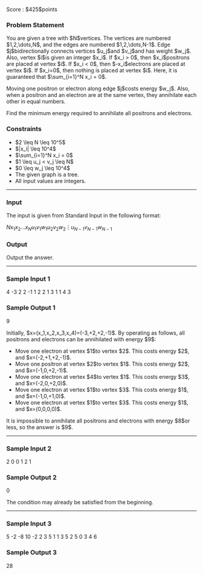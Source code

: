 
<div>

<span>

<span>

<p>
Score : $425$points
</p>

<div>

<section>

### **Problem Statement**

<p>
You are given a tree with $N$vertices. The vertices are numbered $1,2,\dots,N$, and the edges are numbered $1,2,\dots,N-1$. Edge $j$bidirectionally connects vertices $u_j$and $v_j$and has weight $w_j$. Also, vertex $i$is given an integer $x_i$. If $x_i > 0$, then $x_i$positrons are placed at vertex $i$. If $x_i < 0$, then $-x_i$electrons are placed at vertex $i$. If $x_i=0$, then nothing is placed at vertex $i$. Here, it is guaranteed that $\sum_{i=1}^N x_i = 0$.
</p>

<p>
Moving one positron or electron along edge $j$costs energy $w_j$. Also, when a positron and an electron are at the same vertex, they annihilate each other in equal numbers.
</p>

<p>
Find the minimum energy required to annihilate all positrons and electrons.
</p>

</section>

</div>

<div>

<section>

### **Constraints**

<ul>

<li>
$2 \leq N \leq 10^5$
</li>

<li>
$|x_i| \leq 10^4$
</li>

<li>
$\sum_{i=1}^N x_i = 0$
</li>

<li>
$1 \leq u_j < v_j \leq N$
</li>

<li>
$0 \leq w_j \leq 10^4$
</li>

<li>
The given graph is a tree.
</li>

<li>
All input values are integers.
</li>

</ul>

</section>

</div>

---

<div>

<div>

<section>

### **Input**

<p>
The input is given from Standard Input in the following format:
</p>

<div>

$N$$x_1$$x_2$$\dots$$x_N$$u_1$$v_1$$w_1$$u_2$$v_2$$w_2$$\vdots$$u_{N-1}$$v_{N-1}$$w_{N-1}$
</div>

</section>

</div>

<div>

<section>

### **Output**

<p>
Output the answer.
</p>

</section>

</div>

</div>

---

<div>

<section>

### **Sample Input 1**

<div>

4
-3 2 2 -1
1 2 2
1 3 1
1 4 3

</div>

</section>

</div>

<div>

<section>

### **Sample Output 1**

<div>

9

</div>

<p>
Initially, $x=(x_1,x_2,x_3,x_4)=(-3,+2,+2,-1)$.
By operating as follows, all positrons and electrons can be annihilated with energy $9$:
</p>

<ul>

<li>
Move one electron at vertex $1$to vertex $2$. This costs energy $2$, and $x=(-2,+1,+2,-1)$.
</li>

<li>
Move one positron at vertex $2$to vertex $1$. This costs energy $2$, and $x=(-1,0,+2,-1)$.
</li>

<li>
Move one electron at vertex $4$to vertex $1$. This costs energy $3$, and $x=(-2,0,+2,0)$.
</li>

<li>
Move one electron at vertex $1$to vertex $3$. This costs energy $1$, and $x=(-1,0,+1,0)$.
</li>

<li>
Move one electron at vertex $1$to vertex $3$. This costs energy $1$, and $x=(0,0,0,0)$.
</li>

</ul>

<p>
It is impossible to annihilate all positrons and electrons with energy $8$or less, so the answer is $9$.
</p>

</section>

</div>

---

<div>

<section>

### **Sample Input 2**

<div>

2
0 0
1 2 1

</div>

</section>

</div>

<div>

<section>

### **Sample Output 2**

<div>

0

</div>

<p>
The condition may already be satisfied from the beginning.
</p>

</section>

</div>

---

<div>

<section>

### **Sample Input 3**

<div>

5
-2 -8 10 -2 2
3 5 1
1 3 5
2 5 0
3 4 6

</div>

</section>

</div>

<div>

<section>

### **Sample Output 3**

<div>

28

</div>

</section>

</div>

</span>

</span>

</div>
